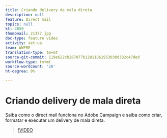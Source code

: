 ```yaml
---
title: Criando delivery de mala direta
description: null
feature: Direct mail
topics: null
kt: 3859
thumbnail: 21377.jpg
doc-type: feature video
activity: set-up
team: WWFRE
translation-type: tm+mt
source-git-commit: 119e622cb267077b12811861953030d382c47ded
workflow-type: tm+mt
source-wordcount: '28'
ht-degree: 0%

---
```



# Criando delivery de mala direta

Saiba como o direct mail funciona no Adobe Campaign e saiba como criar, formatar e executar um delivery de mala direta.

>[!VIDEO](https://video.tv.adobe.com/v/21377?quality=12)
